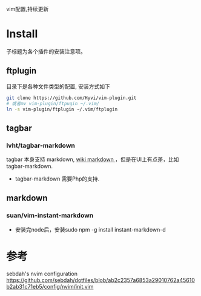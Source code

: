 vim配置,持续更新

# Install 
子标题为各个插件的安装注意项。 

##  ftplugin
目录下是各种文件类型的配置, 安装方式如下
```bash 
git clone https://github.com/Hyvi/vim-plugin.git
# 或者mv vim-plugin/ftpugin ~/.vim/
ln -s vim-plugin/ftplugin ~/.vim/ftplugin
````

## tagbar 

### lvht/tagbar-markdown
tagbar 本身支持 markdown, [ wiki markdown ](https://github.com/majutsushi/tagbar/wiki#markdown)，但是在UI上有点差，比如tagbar-markdown.  

- tagbar-markdown 需要Php的支持. 

## markdown
### suan/vim-instant-markdown 

- 安装完node后，安装sudo npm -g install instant-markdown-d 

# 参考

sebdah's nvim configuration  
https://github.com/sebdah/dotfiles/blob/ab2c2357a6853a29010762a45610b2ab31c71eb5/config/nvim/init.vim  

